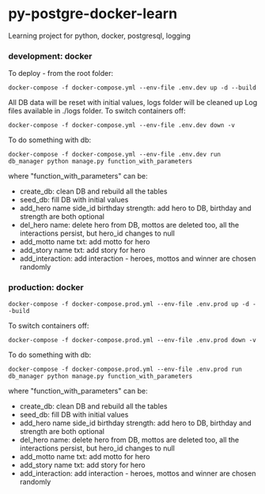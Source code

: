 # py-postgre-docker-learn
Learning project for python, docker, postgresql, logging
### development: docker
To deploy - from the root folder:
```Linux Kernel Module
docker-compose -f docker-compose.yml --env-file .env.dev up -d --build
```
All DB data will be reset with initial values, logs folder will be cleaned up
Log files available in ./logs folder.
To switch containers off:
```Linux Kernel Module
docker-compose -f docker-compose.yml --env-file .env.dev down -v
```
To do something with db:
```Linux Kernel Module
docker-compose -f docker-compose.yml --env-file .env.dev run db_manager python manage.py function_with_parameters
```
where "function_with_parameters" can be:
- create_db: clean DB and rebuild all the tables
- seed_db: fill DB with initial values
- add_hero name side_id birthday strength: add hero to DB, birthday and strength are both optional
- del_hero name: delete hero from DB, mottos are deleted too, all the interactions persist, but hero_id changes to null
- add_motto name txt: add motto for hero
- add_story name txt: add story for hero
- add_interaction: add interaction - heroes, mottos and winner are chosen randomly
### production: docker
```Linux Kernel Module
docker-compose -f docker-compose.prod.yml --env-file .env.prod up -d --build
```
To switch containers off:
```Linux Kernel Module
docker-compose -f docker-compose.prod.yml --env-file .env.prod down -v
```
To do something with db:
```Linux Kernel Module
docker-compose -f docker-compose.prod.yml --env-file .env.prod run db_manager python manage.py function_with_parameters
```
where "function_with_parameters" can be:
- create_db: clean DB and rebuild all the tables
- seed_db: fill DB with initial values
- add_hero name side_id birthday strength: add hero to DB, birthday and strength are both optional
- del_hero name: delete hero from DB, mottos are deleted too, all the interactions persist, but hero_id changes to null
- add_motto name txt: add motto for hero
- add_story name txt: add story for hero
- add_interaction: add interaction - heroes, mottos and winner are chosen randomly

